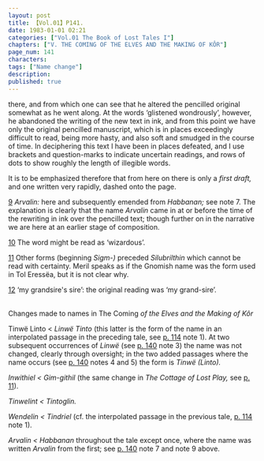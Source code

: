 ```yaml
---
layout: post
title: 【Vol.01】P141.
date: 1983-01-01 02:21
categories: ["Vol.01 The Book of Lost Tales I"]
chapters: ["V. THE COMING OF THE ELVES AND THE MAKING OF KÔR"]
page_num: 141
characters: 
tags: ["Name change"]
description: 
published: true
---
```


<p style="text-indent: 0;">
there, and from which one can see that he altered the pencilled original somewhat as he went along. At the words ‘glistened wondrously’, however, he abandoned the writing of the new text in ink, and from this point we have only the original pencilled manuscript, which is in places exceedingly difficult to read, being more hasty, and also soft and smudged in the course of time. In deciphering this text I have been in places defeated, and I use brackets and question-marks to indicate uncertain readings, and rows of dots to show roughly the length of illegible words.
</p>

It is to be emphasized therefore that from here on there is only a <I>first draft,</I> and one written very rapidly, dashed onto the page.

[9]({{site.baseurl}}/vol01-p133) <I>Arvalin:</I> here and subsequently emended from <I>Habbanan;</I> see note 7. The explanation is clearly that the name <I>Arvalin</I> came in at or before the time of the rewriting in ink over the pencilled text; though further on in the narrative we are here at an earlier stage of composition.

[10]({{site.baseurl}}/vol01-p138) The word might be read as ‘wizardous’.

[11]({{site.baseurl}}/vol01-p138) Other forms (beginning <I>Sigm-)</I> preceded <I>Silubrilthin</I> which cannot be read with certainty. Meril speaks as if the Gnomish name was the form used in Tol Eressëa, but it is not clear why.

[12]({{site.baseurl}}/vol01-p139) ‘my grandsire's sire’: the original reading was ‘my grand-sire’.

<BR>
Changes made to names in The Coming <I>of the Elves and the Making of Kôr</I>

Tinwë Linto < <I>Linwë Tinto</I> (this latter is the form of the name in an interpolated passage in the preceding tale, see [p. 114]({{site.baseurl}}/vol01-p114) note 1). At two subsequent occurrences of <I>Linwë</I> (see [p. 140]({{site.baseurl}}/vol01-p140) note 3) the name was not changed, clearly through oversight; in the two added passages where the name occurs (see [p. 140]({{site.baseurl}}/vol01-p140) notes 4 and 5) the form is <I>Tinwë (Linto).</I>

<I>Inwithiel    < Gim-githil</I> (the same change in <I>The Cottage of Lost Play,</I> see [p. 11]({{site.baseurl}}/vol01-p11)).

<I>Tinwelint    < Tintoglin.</I>

<I>Wendelin    < Tindriel</I> (cf. the interpolated passage in the previous tale, [p. 114]({{site.baseurl}}/vol01-p114) note 1).

<I>Arvalin    < Habbanan</I> throughout the tale except once, where the name was written <I>Arvalin</I> from the first; see [p. 140]({{site.baseurl}}/vol01-p140) note 7 and note 9 above.

